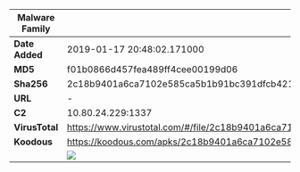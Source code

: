| Malware Family | SandroRat                                                    |
| -------------- | ------------------------------------------------------------ |
| **Date Added** | 2019-01-17 20:48:02.171000                                                   |
| **MD5**        | f01b0866d457fea489ff4cee00199d06                             |
| **Sha256**     | 2c18b9401a6ca7102e585ca5b1b91bc391dfcb42135b4e3e5b5042713b877d44 |
| **URL**        | -                                                            |
| **C2**         | 10.80.24.229:1337 |
| **VirusTotal** | https://www.virustotal.com/#/file/2c18b9401a6ca7102e585ca5b1b91bc391dfcb42135b4e3e5b5042713b877d44/detection |
| **Koodous**    | https://koodous.com/apks/2c18b9401a6ca7102e585ca5b1b91bc391dfcb42135b4e3e5b5042713b877d44 |
|                | ![](../assets/2c18b9401a6ca7102e585ca5b1b91bc391dfcb42135b4e3e5b5042713b877d44.png) |